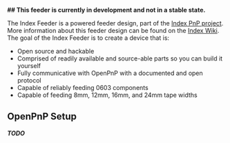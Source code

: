 **## This feeder is currently in development and not in a stable state.**

The Index Feeder is a powered feeder design, part of the [Index PnP project](https://github.com/index-machines/index). More information about this feeder design can be found on the [Index Wiki](https://github.com/index-machines/index/wiki). The goal of the Index Feeder is to create a device that is:
* Open source and hackable
* Comprised of readily available and source-able parts so you can build it yourself
* Fully communicative with OpenPnP with a documented and open protocol
* Capable of reliably feeding 0603 components
* Capable of feeding 8mm, 12mm, 16mm, and 24mm tape widths

## OpenPnP Setup
**_TODO_**